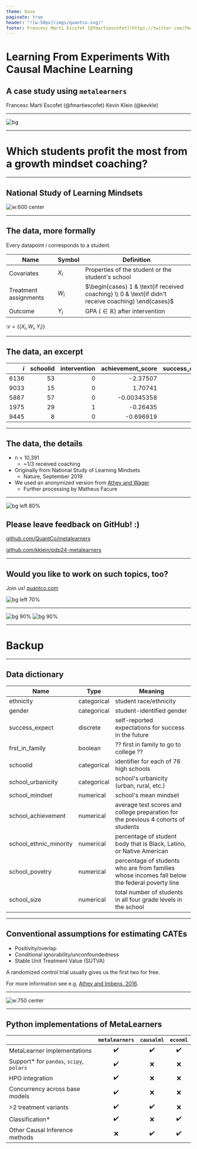 ```yaml
---
theme: base
paginate: true
header: "![w:50px](imgs/quantco.svg)"
footer: Francesc Martí Escofet [@fmartiescofet](https://twitter.com/fmartiescofet), Kevin Klein [@kevkle](https://twitter.com/kevkle)
---
```


<style>
img[alt~="center"] {
  display: block;
  margin: 0 auto;
}
</style>

<!-- _color: "black" -->
<!-- _footer: ''-->
<!-- _header: ''-->

<!-- _paginate: skip -->

# Learning From Experiments With Causal Machine Learning

## A case study using `metalearners`

Francesc Martí Escofet (@fmartiescofet)
Kevin Klein (@kevkle)

---

<!-- _footer: ''-->
<!-- _header: ''-->

<!-- _paginate: skip -->

![bg](imgs/basquiat-growth.png)

<!-- According to the National Study, “A growth mindset is the belief that intelligence can be developed. Students with
a growth mindset understand they can get smarter through hard work, the use of effective strategies, and help from
others when needed. It is contrasted with a fixed mindset: the belief that intelligence is a fixed trait that is set in stone
at birth.” -->

---

# Which students profit the most from a growth mindset coaching?

---

## National Study of Learning Mindsets

![w:600 center](imgs/nslm.drawio.png)

---

## The data, more formally

Every datapoint $i$ corresponds to a student.

| Name                  | Symbol | Definition                                                                                           |
| --------------------- | ------ | ---------------------------------------------------------------------------------------------------- |
| Covariates            | $X_i$  | Properties of the student or the student's school                                                    |
| Treatment assignments | $W_i$  | $\begin{cases} 1 & \text{if received coaching} \\ 0 & \text{if didn't receive coaching} \end{cases}$ |
| Outcome               | $Y_i$  | GPA ($\in \mathbb{R}$) after intervention                                                            |

$\mathcal{D} = \{ (X_i, W_i, Y_i)\}$

---

## The data, an excerpt

|  $i$ | schoolid | intervention | achievement_score | success_expect | ethnicity | gender | frst_in_family | school_urbanicity | school_mindset | school_achievement | school_ethnic_minority | school_poverty | school_size |
| ---: | -------: | -----------: | ----------------: | -------------: | --------: | -----: | -------------: | ----------------: | -------------: | -----------------: | ---------------------: | -------------: | ----------: |
| 6136 |       53 |            0 |          -2.37507 |              4 |         4 |      2 |              1 |                 3 |       0.999101 |           0.440912 |               -1.34477 |      -0.304868 |     -1.6462 |
| 9033 |       15 |            0 |           1.70741 |              7 |         4 |      1 |              1 |                 2 |    -0.00995388 |           0.762804 |              -0.225752 |      0.0826126 |    0.350672 |
| 5887 |       57 |            0 |       -0.00345358 |              5 |         4 |      1 |              0 |                 2 |      0.0971624 |          -0.292353 |               -1.03087 |      -0.813799 |    0.184716 |
| 1975 |       29 |            1 |          -0.26435 |              3 |        12 |      2 |              1 |                 1 |      -0.373087 |           0.113096 |              -0.833417 |       -1.92478 |    -1.14731 |
| 9445 |        8 |            0 |         -0.696919 |              5 |         1 |      2 |              1 |                 2 |       0.120413 |           0.105801 |                1.66055 |       0.226545 |     1.00131 |

---

## The data, the details

- n = 10,391
  - ~1/3 received coaching
- Originally from National Study of Learning Mindsets
  - Nature, September 2019
- We used an anonymized version from [Athey and Wager](https://arxiv.org/pdf/1902.07409)
  - Further processing by Matheus Facure

---

<!-- _footer: ''-->
<!-- _header: ''-->

![bg left 80%](imgs/qr-metalearners.svg)

## Please leave feedback on GitHub! :)

[github.com/QuantCo/metalearners](https://github.com/QuantCo/metalearners)

[github.com/kklein/pdp24-metalearners](https://github.com/kklein/pdp24-metalearners)

---

<!-- _footer: ''-->
<!-- _header: ''-->

## Would you like to work on such topics, too?

Join us!
[quantco.com](https://www.quantco.com)

![bg left 70%](imgs/quantco_black.png)

---

<!-- _footer: ''-->
<!-- _header: ''-->

![bg 90%](imgs/jobs-dl-eng.png)
![bg 90%](imgs/jobs-ds.png)

---

# Backup

---

## Data dictionary

| Name                   | Type        | Meaning                                                                                        |
| ---------------------- | ----------- | ---------------------------------------------------------------------------------------------- |
| ethnicity              | categorical | student race/ethnicity                                                                         |
| gender                 | categorical | student-identified gender                                                                      |
| success_expect         | discrete    | self-reported expectations for success in the future                                           |
| frst_in_family         | boolean     | ?? first in family to go to college ??                                                         |
| schoolid               | categorical | identifier for each of 76 high schools                                                         |
| school_urbanicity      | categorical | school's urbanicity (urban, rural, etc.)                                                       |
| school_mindset         | numerical   | school's mean mindset                                                                          |
| school_achievement     | numerical   | average test scores and college preparation for the previous 4 cohorts of students             |
| school_ethnic_minority | numerical   | percentage of student body that is Black, Latino, or Native American                           |
| school_povetry         | numerical   | percentage of students who are from families whose incomes fall below the federal poverty line |
| school_size            | numerical   | total number of students in all four grade levels in the school                                |

---

## Conventional assumptions for estimating CATEs

- Positivity/overlap
- Conditional ignorability/unconfoundedness
- Stable Unit Treatment Value (SUTVA)

A randomized control trial usually gives us the first two for free.

For more information see e.g. [Athey and Imbens,
2016](https://arxiv.org/pdf/1607.00698.pdf).

---

![w:750 center](imgs/overlap.png)

---

## Python implementations of MetaLearners

|                                           | `metalearners` | `causalml` | `econml` |
| ----------------------------------------- | :------------: | :--------: | :------: |
| MetaLearner implementations               |       ✔️       |     ✔️     |    ✔️    |
| Support\* for `pandas`, `scipy`, `polars` |       ✔️       |     ❌     |    ❌    |
| HPO integration                           |       ✔️       |     ❌     |    ❌    |
| Concurrency across base models            |       ✔️       |     ❌     |    ❌    |
| >2 treatment variants                     |       ✔️       |     ✔️     |    ❌    |
| Classification\*                          |       ✔️       |     ❌     |    ✔️    |
| Other Causal Inference methods            |       ❌       |     ✔️     |    ✔️    |
